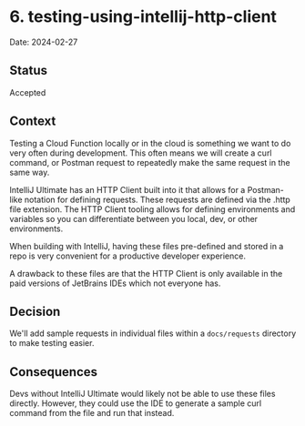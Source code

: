 # 6. testing-using-intellij-http-client

Date: 2024-02-27

## Status

Accepted

## Context

Testing a Cloud Function locally or in the cloud is something we want to do very often during development.
This often means we will create a curl command, or Postman request to repeatedly make the same request in the same way.

IntelliJ Ultimate has an HTTP Client built into it that allows for a Postman-like notation for defining requests.
These requests are defined via the .http file extension.
The HTTP Client tooling allows for defining environments and variables so you can differentiate between you local, dev, or
other environments.

When building with IntelliJ, having these files pre-defined and stored in a repo is very convenient for a productive
developer experience.

A drawback to these files are that the HTTP Client is only available in the paid versions of JetBrains IDEs which not
everyone has.

## Decision

We'll add sample requests in individual files within a `docs/requests` directory to make testing easier.

## Consequences

Devs without IntelliJ Ultimate would likely not be able to use these files directly.
However, they could use the IDE to generate a sample curl command from the file and run that instead.
